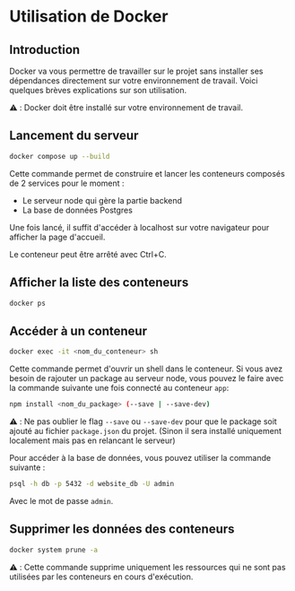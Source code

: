 # Utilisation de Docker

## Introduction

Docker va vous permettre de travailler sur le projet sans installer ses dépendances directement sur votre environnement de travail.
Voici quelques brèves explications sur son utilisation.

⚠️ : Docker doit être installé sur votre environnement de travail.

## Lancement du serveur

```sh
docker compose up --build
```

Cette commande permet de construire et lancer les conteneurs composés de 2 services pour le moment :
- Le serveur node qui gère la partie backend
- La base de données Postgres

Une fois lancé, il suffit d'accéder à localhost sur votre navigateur pour afficher la page d'accueil.

Le conteneur peut être arrêté avec Ctrl+C.

## Afficher la liste des conteneurs

```sh
docker ps
```

## Accéder à un conteneur

```sh
docker exec -it <nom_du_conteneur> sh
```

Cette commande permet d'ouvrir un shell dans le conteneur.
Si vous avez besoin de rajouter un package au serveur node, vous pouvez le faire avec la commande suivante une fois connecté au conteneur `app`:
```sh
npm install <nom_du_package> (--save | --save-dev)
```

⚠️ : Ne pas oublier le flag `--save` ou `--save-dev` pour que le package soit ajouté au fichier `package.json` du projet. (Sinon il sera installé uniquement localement mais pas en relancant le serveur)

Pour accéder à la base de données, vous pouvez utiliser la commande suivante :
```sh
psql -h db -p 5432 -d website_db -U admin
```

Avec le mot de passe `admin`.

## Supprimer les données des conteneurs

```sh
docker system prune -a
````

⚠️ : Cette commande supprime uniquement les ressources qui ne sont pas utilisées par les conteneurs en cours d'exécution.
